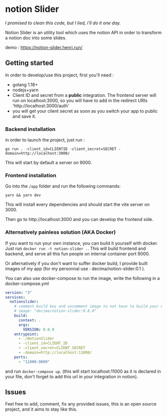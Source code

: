 # notion Slider

_I promised to clean this code, but I lied, i'll do it one day._ 

Notion Slider is an utility tool which uses the notion API in order to transform a notion doc into some slides. 

demo : https://notion-slider.henri.run/


## Getting started

In order to develop/use this project, first you'll need : 

- golang 1.18+
- nodejs+yarn
- Client ID and secret from a **public** integration. The frontend server will run on localhost:3000, so you will have to add in the redirect URIs 'http://localhost:3000/auth'
- you will get your client secret as soon as you switch your app to public and save it. 

### Backend installation

in order to launch the project, just run :
```
go run . -client_id=CLIENTID -client_secret=SECRET -domain=http://localhost:3000/
```

This will start by default a server on 9000.

### Frontend installation
Go into the `/app` folder and run the following commands:
```
yarn && yarn dev
```
This will install every dependencies and should start the vite server on 3000. 

Then go to http://localhost:3000 and you can develop the frontend side.

### Alternatively painless solution (AKA Docker)

If you want to run your own instance, you can build it yourself with docker.
Just run `docker run -t notion-slider .`. This will build frontend and backend, and serve all this fun people on internal container port 9000.

Or alternatively if you don't want to suffer docker build, I provide built images of my app (for my personnal use :  decima/notion-slider:0.1 ).



You can also use docker-compose to run the image, write the following in a docker-compose.yml

```yaml
version: "3"
services:
  notionslider:
    # comment build key and uncomment image to not have to build your own image.
    # image: "decima/notion-slider:0.8.0"
    build: 
      context: . 
      args:
        VERSION: 0.8.0
    entrypoint:
      - ./NotionSlider
      - -client_id=CLIENT_ID
      - -client_secret=CLIENT_SECRET
      - -domain=http://localhost:11000/
    ports:
      - "11000:9000"
```

and run `docker-compose up`. (this will start localhost:11000 as it is declared in your file, don't forget to add this url in your integration in notion).


## Issues

Feel free to add, comment, fix any provided issues, this is an open source project, and it aims to stay like this. 